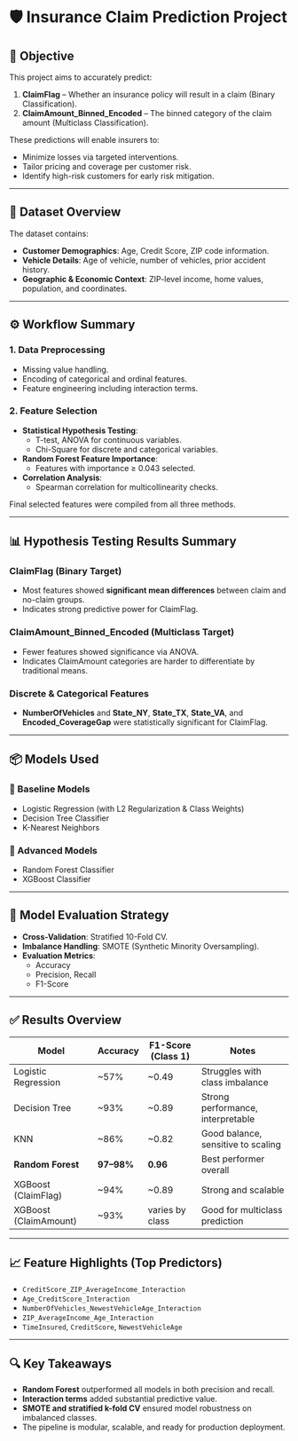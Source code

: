 # 🛡️ Insurance Claim Prediction Project

## 📌 Objective

This project aims to accurately predict:

1. **ClaimFlag** – Whether an insurance policy will result in a claim (Binary Classification).
2. **ClaimAmount_Binned_Encoded** – The binned category of the claim amount (Multiclass Classification).

These predictions will enable insurers to:
- Minimize losses via targeted interventions.
- Tailor pricing and coverage per customer risk.
- Identify high-risk customers for early risk mitigation.

---

## 📁 Dataset Overview

The dataset contains:
- **Customer Demographics**: Age, Credit Score, ZIP code information.
- **Vehicle Details**: Age of vehicle, number of vehicles, prior accident history.
- **Geographic & Economic Context**: ZIP-level income, home values, population, and coordinates.

---

## ⚙️ Workflow Summary

### 1. **Data Preprocessing**
- Missing value handling.
- Encoding of categorical and ordinal features.
- Feature engineering including interaction terms.

### 2. **Feature Selection**
- **Statistical Hypothesis Testing**:
  - T-test, ANOVA for continuous variables.
  - Chi-Square for discrete and categorical variables.
- **Random Forest Feature Importance**:
  - Features with importance ≥ 0.043 selected.
- **Correlation Analysis**:
  - Spearman correlation for multicollinearity checks.

Final selected features were compiled from all three methods.

---

## 📊 Hypothesis Testing Results Summary

### ClaimFlag (Binary Target)
- Most features showed **significant mean differences** between claim and no-claim groups.
- Indicates strong predictive power for ClaimFlag.

### ClaimAmount_Binned_Encoded (Multiclass Target)
- Fewer features showed significance via ANOVA.
- Indicates ClaimAmount categories are harder to differentiate by traditional means.

### Discrete & Categorical Features
- **NumberOfVehicles** and **State_NY**, **State_TX**, **State_VA**, and **Encoded_CoverageGap** were statistically significant for ClaimFlag.

---

## 📦 Models Used

### 🔹 Baseline Models
- Logistic Regression (with L2 Regularization & Class Weights)
- Decision Tree Classifier
- K-Nearest Neighbors

### 🔸 Advanced Models
- Random Forest Classifier
- XGBoost Classifier

---

## 🧪 Model Evaluation Strategy

- **Cross-Validation**: Stratified 10-Fold CV.
- **Imbalance Handling**: SMOTE (Synthetic Minority Oversampling).
- **Evaluation Metrics**:
  - Accuracy
  - Precision, Recall
  - F1-Score

---

## ✅ Results Overview

| Model                 | Accuracy | F1-Score (Class 1) | Notes                         |
|----------------------|----------|--------------------|-------------------------------|
| Logistic Regression  | ~57%     | ~0.49              | Struggles with class imbalance |
| Decision Tree        | ~93%     | ~0.89              | Strong performance, interpretable |
| KNN                  | ~86%     | ~0.82              | Good balance, sensitive to scaling |
| **Random Forest**     | **97–98%** | **0.96**           | Best performer overall       |
| XGBoost (ClaimFlag)  | ~94%     | ~0.89              | Strong and scalable          |
| XGBoost (ClaimAmount)| ~93%     | varies by class     | Good for multiclass prediction |

---

## 📈 Feature Highlights (Top Predictors)

- `CreditScore_ZIP_AverageIncome_Interaction`
- `Age_CreditScore_Interaction`
- `NumberOfVehicles_NewestVehicleAge_Interaction`
- `ZIP_AverageIncome_Age_Interaction`
- `TimeInsured`, `CreditScore`, `NewestVehicleAge`

---

## 🔍 Key Takeaways

- **Random Forest** outperformed all models in both precision and recall.
- **Interaction terms** added substantial predictive value.
- **SMOTE and stratified k-fold CV** ensured model robustness on imbalanced classes.
- The pipeline is modular, scalable, and ready for production deployment.
